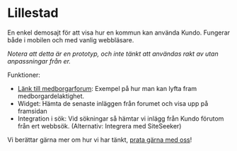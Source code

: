 Lillestad
=========

En enkel demosajt för att visa hur en kommun kan använda Kundo. Fungerar både i mobilen och med vanlig webbläsare.

*Notera att detta är en prototyp, och inte tänkt att användas rakt av utan anpassningar från er.*

Funktioner:

* [Länk till medborgarforum](https://kundo.se/org/lillestads-kommun/): Exempel på hur man kan lyfta fram medborgardelaktighet.
* Widget: Hämta de senaste inläggen från forumet och visa upp på framsidan
* Integration i sök: Vid sökningar så hämtar vi inlägg från Kundo förutom från ert webbsök. (Alternativ: Integrera med SiteSeeker)

Vi berättar gärna mer om hur vi har tänkt, [prata gärna med oss](https://kundo.se/contact/)!
